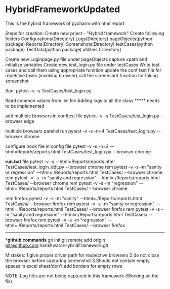 # HybridFrameworkUpdated
This is the hybrid framework of pycharm with html report

Steps for creation:
Create new prject - "Hybrid framework"
Create following folders
	Configurations(Directory)
	Logs(Directory)
	pageObjects(python package)
	Reports(Directory)
	Screenshots(Directory)
	testCases(python package)
	TestData(python package)
	utilities (Directory)
	
Create new Loginpage.py file under pageObjects
	capture xpath and initialize variables
Create new test_login.py file under testCases
Write test cases and call them using appropriate function
	update the conf test file for repetitive tasks (invoking browser)
call the screenshot function for taking screenshot

Run: pytest -v -s TestCases/test_login.py

Read common values from .ini file
Adding logs to all the class ***** needs to be implemented

add multiple browsers in conftest file
 pytest -v -s TestCases/test_login.py --browser edge

multiple browsers  parellel run 
pytest -v -s -n=4 TestCases/test_login.py --browser chrome

configure hook file in config file 
pytest -v -s -n=2 --html=Reports\reports.html TestCases/test_login.py --browser chrome

****run.bat**** file
pytest -v -s --html=Reports\reports.html TestCases/test_login_ddt.py --browser chrome
rem pytest -v -s -m "sanity or regression" --html=./Reports/reports.html TestCases/ --browser chrome
rem pytest -v -s -m "sanity and regression" --html=./Reports/reports.html TestCases/ --browser chrome
rem pytest -v -s -m "regression" --html=./Reports/reports.html TestCases/ --browser chrome

rem firefox
pytest -v -s -m "sanity" --html=./Reports/reports.html TestCases/ --browser firefox
rem pytest -v -s -m "sanity or regression" --html=./Reports/reports.html TestCases/ --browser firefox
rem pytest -v -s -m "sanity and regression" --html=./Reports/reports.html TestCases/ --browser firefox
rem pytest -v -s -m "regression" --html=./Reports/reports.html TestCases/ --browser firefox

****

***github commands**
git init
git remote add origin git@github.com:harishwarc/HybridFramework.git

Mistakes:
1.give proper driver path for respective browsers
2.do not close the browser before capturing screenshot
3.Should not contain empty spaces in excel sheet/don't add borders for empty rows

NOTE: Log files are not being captured in this framework (Working on the fix)
